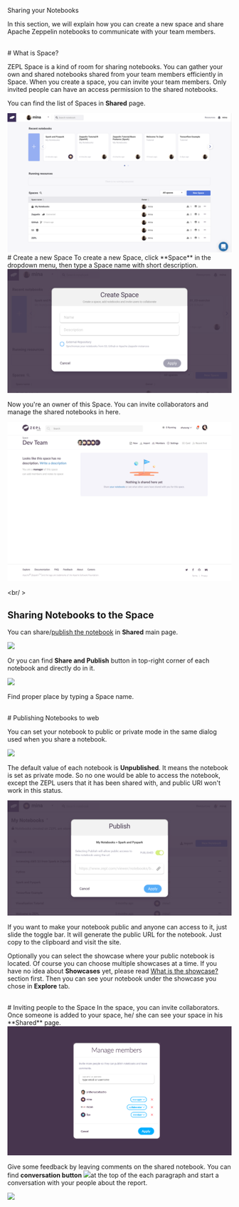 <span class="header-font">Sharing your Notebooks</span>

In this section, we will explain how you can create a new space and share Apache Zeppelin notebooks to communicate with your team members.

<br/>
# What is Space?

ZEPL Space is a kind of room for sharing notebooks. 
You can gather your own and shared notebooks shared from your team members efficiently in Space.
When you create a space, you can invite your team members. Only invited people can have an access permission to the shared notebooks.

You can find the list of Spaces in **Shared** page.

<img src="../img/shared_main.png" class="image-box big-img"/>

<br/>
# Create a new Space
To create a new Space, click **Space** in the dropdown menu, then type a Space name with short description. 

<img src="../img/create_new_space.png" class="image-box big-img"/>

Now you're an owner of this Space. You can invite collaborators and manage the shared notebooks in here.

<img src="../img/after_add_space.png" class="image-box big-img"/>

<br/ >
## Sharing Notebooks to the Space
You can share/[publish the notebook](exploring_notebook.md) in **Shared** main page. 

<img src="../img/card_share_menu.png" class="card-img" />

Or you can find **Share and Publish** button in top-right corner of each notebook and directly do in it.

<img src="../img/sharing_dialog.png" class="image-box big-img"/>

Find proper place by typing a Space name.

<br/>
# Publishing Notebooks to web

You can set your notebook to public or private mode in the same dialog used when you share a notebook.

<img src="../img/publish_dialog_initial.png" class="image-box big-img"/>

The default value of each notebook is **Unpublished**. It means the notebook is set as private mode.
So no one would be able to access the notebook, except the ZEPL users that it has been shared with, and public URI won't work in this status.

<img src="../img/publish_dialog.png" class="image-box big-img"/>

If you want to make your notebook public and anyone can access to it, just slide the toggle bar.
It will generate the public URL for the notebook. Just copy to the clipboard and visit the site.

Optionally you can select the showcase where your public notebook is located.
Of course you can choose multiple showcases at a time. If you have no idea about **Showcases** yet, please read [What is the showcase?](exploring_notebooks.md#what-is-the-showcase) section first. 
Then you can see your notebook under the showcase you chose in **Explore** tab. 


<br/>
# Inviting people to the Space
In the space, you can invite collaborators. Once someone is added to your space, he/ she can see your space in his **Shared** page.

<img src="../img/invite_people.png" class="image-box big-img"/>

Give some feedback by leaving comments on the shared notebook. 
You can find **conversation button** <img src="../img/conversation_button.png" class="button-img"/>at the top of the each paragraph and start a conversation with your people about the report.

<img src="../img/conversation.png" class="image-box big-img"/>
